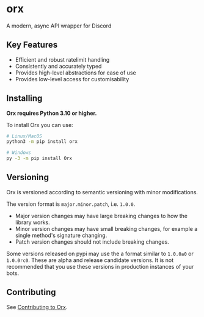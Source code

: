 # orx

A modern, async API wrapper for Discord

## Key Features

- Efficient and robust ratelimit handling
- Consistently and accurately typed
- Provides high-level abstractions for ease of use
- Provides low-level access for customisability

## Installing

**Orx requires Python 3.10 or higher.**

To install Orx you can use:

```sh
# Linux/MacOS
python3 -m pip install orx

# Windows
py -3 -m pip install Orx
```

## Versioning

Orx is versioned according to semantic versioning with minor modifications.

The version format is `major.minor.patch`, i.e. `1.0.0`.

- Major version changes may have large breaking changes to how the library works.
- Minor version changes may have small breaking changes, for example a single method's signature changing.
- Patch version changes should not include breaking changes.

Some versions released on pypi may use the a format similar to `1.0.0a0` or `1.0.0rc0`. These are alpha and release candidate versions. It is not recommended that you use these versions in production instances of your bots.

## Contributing

See [Contributing to Orx](./CONTRIBUTING.md).
